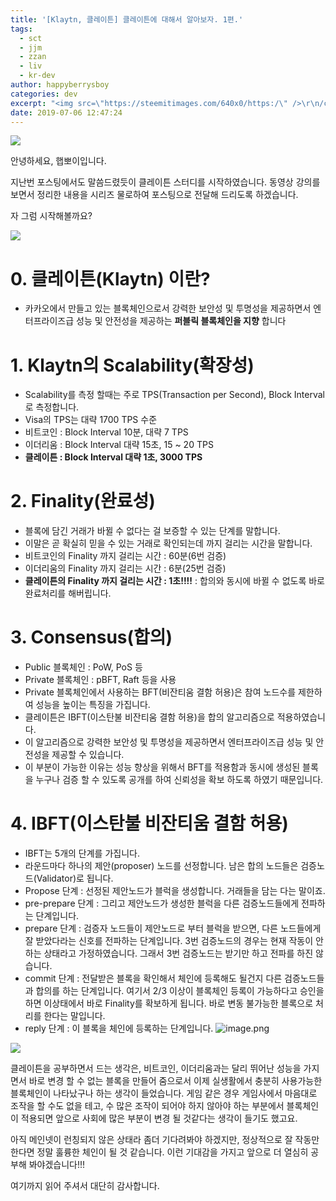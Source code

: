 ```yaml
---
title: '[Klaytn, 클레이튼] 클레이튼에 대해서 알아보자. 1편.'
tags:
  - sct
  - jjm
  - zzan
  - liv
  - kr-dev
author: happyberrysboy
categories: dev
excerpt: "<img src=\"https://steemitimages.com/640x0/https:/\" />\r\n/cdn.steemitimages.com/DQmU8hwnAWm29BmczzrLHGfxPhDsUyr8VQwF8UiFdRrFgjY/％EC％83％88％20％ED％8C％8C％EC％9D％BC％202019-02-27％2017.53.44_2.jpg)  안녕하세요, 햅뽀이입니다.  지난번 포스팅에서도 말씀드렸듯이 클레이튼 스터디를 시작하였습니다. 동영상 강의를 보면서 정....."
date: 2019-07-06 12:47:24
---
```


![](https://steemitimages.com/640x0/https://cdn.steemitimages.com/DQmU8hwnAWm29BmczzrLHGfxPhDsUyr8VQwF8UiFdRrFgjY/％EC％83％88％20％ED％8C％8C％EC％9D％BC％202019-02-27％2017.53.44_2.jpg)

안녕하세요, 햅뽀이입니다.

지난번 포스팅에서도 말씀드렸듯이 클레이튼 스터디를 시작하였습니다. 동영상 강의를 보면서 정리한 내용을 시리즈 물로하여 포스팅으로 전달해 드리도록 하겠습니다. 

자 그럼 시작해볼까요?

![](https://ipfs.busy.org/ipfs/QmUKxtLW5JEnqaaAnwiLc9kFK1BqpcMGoFKTF7JLKcvJqy)

# 0. 클레이튼(Klaytn) 이란?
- 카카오에서 만들고 있는 블록체인으로서 강력한 보안성 및 투명성을 제공하면서 엔터프라이즈급 성능 및 안전성을 제공하는 **퍼블릭 블록체인을 지향** 합니다

# 1. Klaytn의 Scalability(확장성)
- Scalability를 측정 할때는 주로 TPS(Transaction per Second), Block Interval 로 측정합니다.
- Visa의 TPS는 대략 1700 TPS 수준
- 비트코인 : Block Interval 10분,  대략 7 TPS
- 이더리움 : Block Interval 대략 15초, 15 ~ 20 TPS
- **클레이튼 : Block Interval 대략 1초,  3000 TPS**

# 2. Finality(완료성)
- 블록에 담긴 거래가 바뀔 수 없다는 걸 보증할 수 있는 단계를 말합니다. 
- 이말은 곧 확실히 믿을 수 있는 거래로 확인되는데 까지 걸리는 시간을 말합니다.
- 비트코인의 Finality 까지 걸리는 시간 : 60분(6번 검증)
- 이더리움의 Finality 까지 걸리는 시간 : 6분(25번 검증)
- **클레이튼의 Finality 까지 걸리는 시간 : 1초!!!!** : 합의와 동시에 바뀔 수 없도록 바로 완료처리를 해버립니다.

# 3. Consensus(합의)
- Public 블록체인 : PoW, PoS 등
- Private 블록체인 : pBFT, Raft 등을 사용
- Private 블록체인에서 사용하는 BFT(비잔티움 결함 허용)은 참여 노드수를 제한하여 성능을 높이는 특징을 가집니다.
- 클레이튼은 IBFT(이스탄불 비잔티움 결함 허용)을 합의 알고리즘으로 적용하였습니다.
- 이 알고리즘으로 강력한 보안성 및 투명성을 제공하면서 엔터프라이즈급 성능 및 안전성을 제공할 수 있습니다.
- 이 부분이 가능한 이유는 성능 향상을 위해서 BFT를 적용함과 동시에 생성된 블록을 누구나 검증 할 수 있도록 공개를 하여 신뢰성을 확보 하도록 하였기 때문입니다.

# 4. IBFT(이스탄불 비잔티움 결함 허용)
- IBFT는 5개의 단계를 가집니다. 
- 라운드마다 하나의 제안(proposer) 노드를 선정합니다. 남은 합의 노드들은 검증노드(Validator)로 됩니다.
- Propose 단계 : 선정된 제안노드가 블럭을 생성합니다. 거래들을 담는 다는 말이죠.
- pre-prepare 단계 : 그리고 제안노드가 생성한 블럭을 다른 검증노드들에게 전파하는 단계입니다.
- prepare 단계 : 검증자 노드들이 제안노드로 부터 블럭을 받으면, 다른 노드들에게 잘 받았다라는 신호를 전파하는 단계입니다. 3번 검증노드의 경우는 현재 작동이 안하는 상태라고 가정하였습니다. 그래서 3번 검증노드는 받기만 하고 전파를 하진 않습니다.
- commit 단계 : 전달받은 블록을 확인해서 체인에 등록해도 될건지 다른 검증노드들과 합의를 하는 단계입니다. 여기서 2/3 이상이 블록체인 등록이 가능하다고 승인을 하면 이상태에서 바로 Finality를 확보하게 됩니다. 바로 변동 불가능한 블록으로 처리를 한다는 말입니다.
- reply 단계 : 이 블록을 체인에 등록하는 단계입니다.
![image.png](https://files.steempeak.com/file/steempeak/happyberrysboy/nB5ahhN4-image.png)

![](https://ipfs.busy.org/ipfs/QmUKxtLW5JEnqaaAnwiLc9kFK1BqpcMGoFKTF7JLKcvJqy)

클레이튼을 공부하면서 드는 생각은, 비트코인, 이더리움과는 달리 뛰어난 성능을 가지면서 바로 변경 할 수 없는 블록을 만들어 줌으로서 이제 실생활에서 충분히 사용가능한 블록체인이 나타났구나 하는 생각이 들었습니다. 게임 같은 경우 게임사에서 마음대로 조작을 할 수도 없을 테고, 수 많은 조작이 되어야 하지 않아야 하는 부분에서 블록체인이 적용되면 앞으로 사회에 많은 부분이 변경 될 것같다는 생각이 들기도 했고요. 

아직 메인넷이 런칭되지 않은 상태라 좀더 기다려봐야 하겠지만, 정상적으로 잘 작동만 한다면 정말 훌륭한 체인이 될 것 같습니다. 이런 기대감을 가지고 앞으로 더 열심히 공부해 봐야겠습니다!!!

여기까지 읽어 주셔서 대단히 감사합니다.